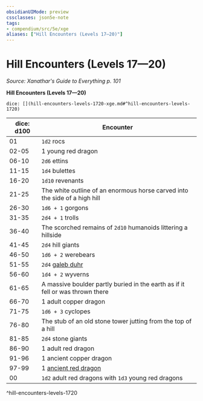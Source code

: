 ```yaml
---
obsidianUIMode: preview
cssclasses: json5e-note
tags:
- compendium/src/5e/xge
aliases: ["Hill Encounters (Levels 17—20)"]
---
```

# Hill Encounters (Levels 17—20)
*Source: Xanathar's Guide to Everything p. 101* 

**Hill Encounters (Levels 17—20)**

`dice: [](hill-encounters-levels-1720-xge.md#^hill-encounters-levels-1720)`

| dice: d100 | Encounter |
|------------|-----------|
| 01 | `1d2` rocs |
| 02-05 | 1 young red dragon |
| 06-10 | `2d6` ettins |
| 11-15 | `1d4` bulettes |
| 16-20 | `1d10` revenants |
| 21-25 | The white outline of an enormous horse carved into the side of a high hill |
| 26-30 | `1d6 + 1` gorgons |
| 31-35 | `2d4 + 1` trolls |
| 36-40 | The scorched remains of `2d10` humanoids littering a hillside |
| 41-45 | `2d4` hill giants |
| 46-50 | `1d6 + 2` werebears |
| 51-55 | `2d4` [galeb duhr](compendium/bestiary/elemental/galeb-duhr.md) |
| 56-60 | `1d4 + 2` wyverns |
| 61-65 | A massive boulder partly buried in the earth as if it fell or was thrown there |
| 66-70 | 1 adult copper dragon |
| 71-75 | `1d6 + 3` cyclopes |
| 76-80 | The stub of an old stone tower jutting from the top of a hill |
| 81-85 | `2d4` stone giants |
| 86-90 | 1 adult red dragon |
| 91-96 | 1 ancient copper dragon |
| 97-99 | 1 [ancient red dragon](compendium/bestiary/dragon/ancient-red-dragon.md) |
| 00 | `1d2` adult red dragons with `1d3` young red dragons |
^hill-encounters-levels-1720